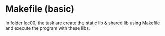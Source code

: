 # Makefile (basic)
In folder lec00, the task are create the static lib & shared lib using Makefile and execute the program with these libs.

